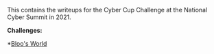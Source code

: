 This contains the writeups for the Cyber Cup Challenge at the National Cyber Summit in 2021.

**Challenges:**

*[Bloo's World](https://github.com/syd645/ctfwriteups/blob/main/CyberCup21/BloosWorld.MD)
